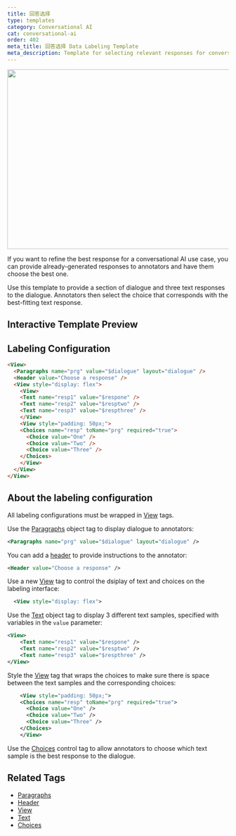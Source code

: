 ```yaml
---
title: 回答选择
type: templates
category: Conversational AI
cat: conversational-ai
order: 402
meta_title: 回答选择 Data Labeling Template
meta_description: Template for selecting relevant responses for conversational AI use cases with Label Studio for your machine learning and data science projects.
---
```


<img src="/images/templates/response-selection.png" alt="" class="gif-border" width="552px" height="408px" />

If you want to refine the best response for a conversational AI use case, you can provide already-generated responses to annotators and have them choose the best one. 

Use this template to provide a section of dialogue and three text responses to the dialogue. Annotators then select the choice that corresponds with the best-fitting text response. 

## Interactive Template Preview

<div id="main-preview"></div>

## Labeling Configuration

```html
<View>  
  <Paragraphs name="prg" value="$dialogue" layout="dialogue" />
  <Header value="Choose a response" />
  <View style="display: flex">
    <View>
    <Text name="resp1" value="$respone" />
    <Text name="resp2" value="$resptwo" />
    <Text name="resp3" value="$respthree" />
    </View>
    <View style="padding: 50px;">
    <Choices name="resp" toName="prg" required="true">
      <Choice value="One" />
      <Choice value="Two" />
  	  <Choice value="Three" />
    </Choices>
    </View>
  </View>
</View>
```

## About the labeling configuration

All labeling configurations must be wrapped in [View](/tags/view.html) tags.

Use the [Paragraphs](/tags/paragraphs.html) object tag to display dialogue to annotators:
```xml
<Paragraphs name="prg" value="$dialogue" layout="dialogue" />
```

You can add a [header](/tags/header.html) to provide instructions to the annotator:
```xml
<Header value="Choose a response" />
```

Use a new [View](/tags/view.html) tag to control the dsiplay of text and choices on the labeling interface:
```xml
  <View style="display: flex">
```

Use the [Text](/tags/text.html) object tag to display 3 different text samples, specified with variables in the `value` parameter:
```xml
<View>
    <Text name="resp1" value="$respone" />
    <Text name="resp2" value="$resptwo" />
    <Text name="resp3" value="$respthree" />
</View>
```

Style the [View](/tags/view.html) tag that wraps the choices to make sure there is space between the text samples and the corresponding choices:
```xml
    <View style="padding: 50px;">
    <Choices name="resp" toName="prg" required="true">
      <Choice value="One" />
      <Choice value="Two" />
  	  <Choice value="Three" />
    </Choices>
    </View>
```
Use the [Choices](/tags/choices.html) control tag to allow annotators to choose which text sample is the best response to the dialogue.

## Related Tags

- [Paragraphs](/tags/paragraphs.html)
- [Header](/tags/header.html)
- [View](/tags/view.html)
- [Text](/tags/text.html)
- [Choices](/tags/choices.html)